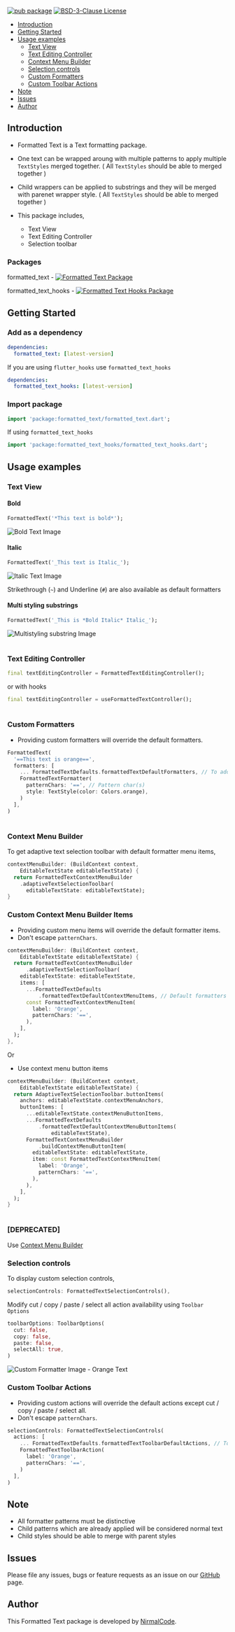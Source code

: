 [![pub package](https://img.shields.io/pub/v/formatted_text?color=orange)](https://pub.dartlang.org/packages/formatted_text)
[![BSD-3-Clause License](https://img.shields.io/github/license/NirmalAriyathilake/formatted_text)](https://github.com/NirmalAriyathilake/formatted_text/blob/main/LICENSE)

- [Introduction](#introduction)
- [Getting Started](#getting-Started)
- [Usage examples](#usage-examples)
  - [Text View](#text-view)
  - [Text Editing Controller](#text-editing-controller)
  - [Context Menu Builder](#context-menu-builder)
  - [Selection controls](#selection-controls)
  - [Custom Formatters](#custom-formatters)
  - [Custom Toolbar Actions](#custom-toolbar-actions)
- [Note](#note)
- [Issues](#issues)
- [Author](#author)

## Introduction

- Formatted Text is a Text formatting package.
- One text can be wrapped aroung with multiple patterns to apply multiple `TextStyles` merged together. ( All `TextStyles` should be able to merged together )
- Child wrappers can be applied to substrings and they will be merged with parenet wrapper style. ( All `TextStyles` should be able to merged together )

- This package includes,
  - Text View
  - Text Editing Controller
  - Selection toolbar

### Packages

formatted_text - [![Formatted Text Package](https://img.shields.io/pub/v/formatted_text?color=orange&label=formatted_text)](https://pub.dartlang.org/packages/formatted_text)

formatted_text_hooks - [![Formatted Text Hooks Package](https://img.shields.io/pub/v/formatted_text_hooks?color=orange&label=formatted_text_hooks)](https://pub.dartlang.org/packages/formatted_text_hooks)

## Getting Started

### Add as a dependency

```yaml
dependencies:
  formatted_text: [latest-version]
```

If you are using `flutter_hooks` use `formatted_text_hooks`

```yaml
dependencies:
  formatted_text_hooks: [latest-version]
```

### Import package

```dart
import 'package:formatted_text/formatted_text.dart';
```

If using `formatted_text_hooks`

```dart
import 'package:formatted_text_hooks/formatted_text_hooks.dart';
```

## Usage examples

### Text View

#### Bold

```dart
FormattedText('*This text is bold*');
```

![Bold Text Image](https://github.com/NirmalAriyathilake/formatted_text/blob/main/resources/bold_text.png?raw=true)

#### Italic

```dart
FormattedText('_This text is Italic_');
```

![Italic Text Image](https://github.com/NirmalAriyathilake/formatted_text/blob/main/resources/italic_text.png?raw=true)

Strikethrough (`~`) and Underline (`#`) are also available as default formatters

#### Multi styling substrings

```dart
FormattedText('_This is *Bold Italic* Italic_');
```

![Multistyling substring Image](https://github.com/NirmalAriyathilake/formatted_text/blob/main/resources/multistyling_substring.png?raw=true)

#

### Text Editing Controller

```dart
final textEditingController = FormattedTextEditingController();
```

or with hooks

```dart
final textEditingController = useFormattedTextController();
```

#

### Custom Formatters

- Providing custom formatters will override the default formatters.

```dart
FormattedText(
  '==This text is orange==',
  formatters: [
    ... FormattedTextDefaults.formattedTextDefaultFormatters, // To add default formatters
    FormattedTextFormatter(
      patternChars: '==', // Pattern char(s)
      style: TextStyle(color: Colors.orange),
    )
  ],
)
```

#

### Context Menu Builder

To get adaptive text selection toolbar with default formatter menu items,

```dart
contextMenuBuilder: (BuildContext context,
    EditableTextState editableTextState) {
  return FormattedTextContextMenuBuilder
    .adaptiveTextSelectionToolbar(
      editableTextState: editableTextState);
}
```

### Custom Context Menu Builder Items

- Providing custom menu items will override the default formatter items.
- Don't escape `patternChars`.

```dart
contextMenuBuilder: (BuildContext context,
    EditableTextState editableTextState) {
  return FormattedTextContextMenuBuilder
      .adaptiveTextSelectionToolbar(
    editableTextState: editableTextState,
    items: [
      ...FormattedTextDefaults
          .formattedTextDefaultContextMenuItems, // Default formatters
      const FormattedTextContextMenuItem(
        label: 'Orange',
        patternChars: '==',
      ),
    ],
  );
},
```

Or

- Use context menu button items

```dart
contextMenuBuilder: (BuildContext context,
    EditableTextState editableTextState) {
  return AdaptiveTextSelectionToolbar.buttonItems(
    anchors: editableTextState.contextMenuAnchors,
    buttonItems: [
      ...editableTextState.contextMenuButtonItems,
      ...FormattedTextDefaults
          .formattedTextDefaultContextMenuButtonItems(
              editableTextState),
      FormattedTextContextMenuBuilder
          .buildContextMenuButtonItem(
        editableTextState: editableTextState,
        item: const FormattedTextContextMenuItem(
          label: 'Orange',
          patternChars: '==',
        ),
      ),
    ],
  );
}
```

#

### [DEPRECATED]

Use [Context Menu Builder](#context-menu-builder)

### Selection controls

To display custom selection controls,

```dart
selectionControls: FormattedTextSelectionControls(),
```

Modify cut / copy / paste / select all action availability using `Toolbar Options`

```dart
toolbarOptions: ToolbarOptions(
  cut: false,
  copy: false,
  paste: false,
  selectAll: true,
)
```

![Custom Formatter Image - Orange Text](https://github.com/NirmalAriyathilake/formatted_text/blob/main/resources/custom_formatter.png?raw=true)

### Custom Toolbar Actions

- Providing custom actions will override the default actions except cut / copy / paste / select all.
- Don't escape `patternChars`.

```dart
selectionControls: FormattedTextSelectionControls(
  actions: [
    ... FormattedTextDefaults.formattedTextToolbarDefaultActions, // To add default actions
    FormattedTextToolbarAction(
      label: 'Orange',
      patternChars: '==',
    )
  ],
)
```

## Note

- All formatter patterns must be distinctive
- Child patterns which are already applied will be considered normal text
- Child styles should be able to merge with parent styles

## Issues

Please file any issues, bugs or feature requests as an issue on our [GitHub](https://github.com/NirmalAriyathilake/formatted_text/issues) page.

## Author

This Formatted Text package is developed by [NirmalCode](https://nirmalcode.com).
